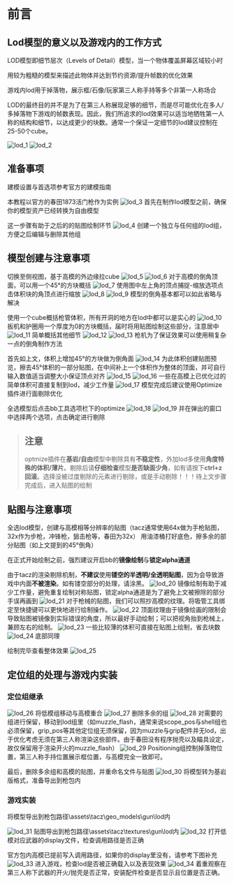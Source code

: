 # 前言

## Lod模型的意义以及游戏内的工作方式

LOD模型即细节层次（Levels of Detail）模型，当一个物体覆盖屏幕区域较小时

用较为粗糙的模型来描述此物体并达到节约资源/提升帧数的优化效果

游戏内lod用于掉落物，展示框/石像/玩家第三人称手持等多个非第一人称场合

LOD的最终目的并不是为了在第三人称展现足够的细节，而是尽可能优化在多人/多掉落物下游戏的帧数表现。因此，我们所追求的lod效果可以适当地牺牲第一人称的结构和细节，以达成更少的块数。通常一个保证一定细节的lod建议控制在25-50个cube。

![lod_1](lod_1.png)
![lod_2](lod_2.png)

## 准备事项

建模设置与首选项参考官方的建模指南

本教程以官方的春田1873活门枪作为实例
![lod_3](lod_3.png)
首先在制作lod模型之前，确保你的模型资产已经转换为自由模型

这一步骤有助于之后的的贴图绘制环节
![lod_4](lod_4.png)
创建一个独立与任何组的lod组，方便之后编辑与删除其他组

## 模型创建与注意事项

切换至侧视图，基于高模的外边缘拉cube
![lod_5](lod_5.png)
![lod_6](lod_6.png)
对于高模的倒角顶面，可以用一个45°的方块概括
![lod_7](lod_7.png)
使用图中左上角的顶点捕捉-缩放选项点击体积块的角顶点进行缩放
![lod_8](lod_8.png)
![lod_9](lod_9.png)
模型的倒角基本都可以如此省略与解决

使用一个cube概括枪管体积，所有开洞的地方在lod中都可以是实心的
![lod_10](lod_10.png)
扳机和护圈用一个厚度为0的方块概括，届时将用贴图绘制这些部分，注意居中
![lod_11](lod_11.png)
简单概括其他细节
![lod_12](lod_12.png)
![lod_13](lod_13.png)
枪机为了保证效果可以使用稍复杂一点的倒角制作方法

首先如上文，体积上增加45°的方块做为倒角面
![lod_14](lod_14.png)
为此体积创建贴图预览，擦去45°体积的一部分贴图，在中间补上一个体积作为整体的顶面，并可自行输入数值适当调整大小保证顶点对齐
![lod_15](lod_15.png)
![lod_16](lod_16.png)
一些在高模上已优化过的简单体积可直接复制到lod，减少工作量
![lod_17](lod_17.png)
模型完成后建议使用Optimize插件进行面剔除优化

全选模型后点击bb工具选项栏下的optimize
![lod_18](lod_18.png)
![lod_19](lod_19.png)
并在弹出的窗口中选择两个选项，点击确定进行剔除

> ## **注意**
> 
> optmize插件在**基岩/自由**模型中剔除具有**不稳定性**，外加lod多使用**角度特殊的体积/薄片**。剔除后请**仔细检查**模型**是否缺面少角**，如有请按下**ctrl+z回滚**。选择没被过度剔除的元素进行剔除，或是手动剔除！！！待上文步骤完成后，进入贴图的绘制

## 贴图与注意事项

全选lod模型，创建与高模相等分辨率的贴图（tacz通常使用64x做为手枪贴图，32x作为步枪，冲锋枪，狙击枪等，春田为32x）
用油漆桶打好底色，擦多余的部分贴图（如上文提到的45°倒角）

在正式开始绘制之前，强烈建议开启bb的**镜像绘制**与**锁定alpha通道**

由于tacz的渲染剔除机制，**不建议**使用**镂空的半透明/全透明贴图**，因为会导致游戏中内面**不被渲染**。如有镂空部分的处理，请涂黑。
![lod_20](lod_20.png)
镜像绘制有助于减少工作量，避免重复绘制对称贴图，锁定alpha通道是为了避免上文被擦除的部分手误再画到
![lod_21](lod_21.png)
对于枪械的贴图，我们可以照抄高模的纹理。将吸管工具绑定至快捷键可以更快地进行绘制操作。
![lod_22](lod_22.png)
顶面纹理由于镜像绘画的限制会导致贴图被镜像到实际错误的角度，所以最好手动绘制；可以把视角抬到枪械上，兼顾左右的绘制。
![lod_23](lod_23.png)
一些比较薄的体积可直接在贴图上绘制，省去块数
![lod_24](lod_24.png)
底部同理

绘制完毕查看整体效果
![lod_25](lod_25.png)

## 定位组的处理与游戏内实装

### 定位组继承

![lod_26](lod_26.png)
将低模组移动与高模重合
![lod_27](lod_27.png)
删除多余的组
![lod_28](lod_28.png)
对需要的组进行保留，移动到lod组里（如muzzle_flash，通常来说scope_pos与shell组也必须保留，grip_pos等其他定位组无须保留，因为muzzle与grip配件并无lod，出于优化考虑无须在第三人称渲染这些部件。由于春田没有程序抛壳以及瞄具设定，故仅保留用于渲染开火的muzzle_flash）
![lod_29](lod_29.png)
Positioning组控制掉落物位置，第三人称手持位置展示框位置，与高模完全一致即可。

最后，删除多余组和高模的贴图，并重命名文件与贴图
![lod_30](lod_30.png)
将模型转为基岩版格式，准备导出到枪包内

### 游戏实装

将模型导出到枪包路径\assets\tacz\geo_models\gun\lod内

![lod_31](lod_31.png)
贴图导出到枪包路径\assets\tacz\textures\gun\lod内
![lod_32](lod_32.png)
打开低模对应武器的display文件，检查调用路径是否正确

官方包内高模已提前写入调用路径，如果你的display里没有，请参考下图补充
![lod_33](lod_33.png)
进入游戏，检查lod是否被正确载入以及表现效果
![lod_34](lod_34.png)
着重观察在第三人称下武器的开火/抛壳是否正常，安装配件检查是否显示且位置是否正确。






